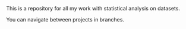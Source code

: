 This is a repository for all my work with statistical analysis on datasets.

You can navigate between projects in branches.
